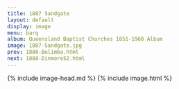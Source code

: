 ```yaml
---
title: 1887 Sandgate
layout: default
display: image
menu: barq
album: Queensland Baptist Churches 1851-1960 Album
image: 1887-Sandgate.jpg
prev: 1886-Bulimba.html
next: 1888-Dinmore52.html
---
```

{% include image-head.md %}
{% include image.html %}
